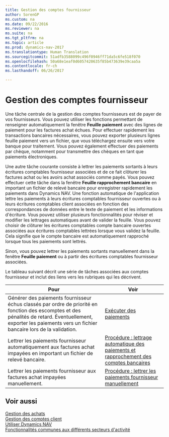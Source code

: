 ```yaml
---
title: Gestion des comptes fournisseur
author: SorenGP
ms.custom: na
ms.date: 09/22/2016
ms.reviewer: na
ms.suite: na
ms.tgt_pltfrm: na
ms.topic: article
ms.prod: dynamics-nav-2017
ms.translationtype: Human Translation
ms.sourcegitcommit: 51adfb3588099c496f0946ff71da5c6fe518f070
ms.openlocfilehash: 50a68e1eaf0d6057420635f85b473639e39caa5a
ms.contentlocale: fr-ch
ms.lasthandoff: 06/26/2017

---
```


# <a name="manage-payables"></a>Gestion des comptes fournisseur
Une tâche centrale de la gestion des comptes fournisseurs est de payer de vos fournisseurs. Vous pouvez utiliser les fonctions permettant de renseigner automatiquement la fenêtre **Feuille paiement** avec des lignes de paiement pour les factures achat échues. Pour effectuer rapidement les transactions bancaires nécessaires, vous pouvez exporter plusieurs lignes feuille paiement vers un fichier, que vous téléchargez ensuite vers votre banque pour traitement. Vous pouvez également effectuer des paiements par chèque, notamment pour transmettre des chèques en tant que paiements électroniques.

Une autre tâche courante consiste à lettrer les paiements sortants à leurs écritures comptables fournisseur associées et de ce fait clôturer les factures achat ou les avoirs achat associés comme payés. Vous pouvez effectuer cette tâche dans la fenêtre **Feuille rapprochement bancaire** en important un fichier de relevé bancaire pour enregistrer rapidement les paiements dans Dynamics NAV. Une fonction automatique de l'application lettre les paiements à leurs écritures comptables fournisseur ouvertes ou à leurs écritures comptables client associées en fonction des correspondances de données entre le texte de paiement et les informations d'écriture. Vous pouvez utiliser plusieurs fonctionnalités pour réviser et modifier les lettrages automatiques avant de valider la feuille. Vous pouvez choisir de clôturer les écritures comptables compte bancaire ouvertes associées aux écritures comptables lettrées lorsque vous validez la feuille. Cela signifie que le compte bancaire est automatiquement rapproché lorsque tous les paiements sont lettrés.

Sinon, vous pouvez lettrer les paiements sortants manuellement dans la fenêtre **Feuille paiement** ou à partir des écritures comptables fournisseur associées.

Le tableau suivant décrit une série de tâches associées aux comptes fournisseur et inclut des liens vers les rubriques qui les décrivent.

|Pour |Voir |
|---|----|
|Générer des paiements fournisseur échus classés par ordre de priorité en fonction des escomptes et des pénalités de retard. Éventuellement, exporter les paiements vers un fichier bancaire lors de la validation.|[Exécuter des paiements](payables-make-payments.md)|
|Lettrer les paiements fournisseur automatiquement aux factures achat impayées en important un fichier de relevé bancaire.|[Procédure : lettrage automatique des paiements et rapprochement des comptes bancaires](receivables-apply-payments-auto-reconcile-bank-accounts.md)|
|Lettrer les paiements fournisseur aux factures achat impayées manuellement.|[Procédure : lettrer les paiements fournisseur manuellement](payables-how-apply-purchase-transactions-manually.md)|

## <a name="see-also"></a>Voir aussi
[Gestion des achats](purchasing-manage-purchasing.md)  
[Gestion des comptes client](receivables-manage-receivables.md)  
[Utiliser Dynamics NAV](ui-work-product.md)  
[Fonctionnalités communes aux différents secteurs d'activité](ui-across-business-areas.md)

